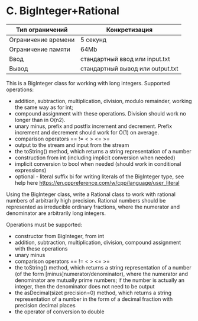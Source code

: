 # C. BigInteger+Rational
| Тип ограничений  | Конкретизация |
| ------------- | ------------- |
| Ограничение времени | 5 секунд  |
| Ограничение памяти  | 64Mb  |
| Ввод  | 	стандартный ввод или input.txt  |
| Вывод  | 	стандартный вывод или output.txt  |

This is a BigInteger class for working with long integers. Supported operations:

- addition, subtraction, multiplication, division, modulo remainder, working the same way as for int;
- compound assignment with these operations. Division should work no longer than in O(n2).
- unary minus, prefix and postfix increment and decrement. Prefix increment and decrement should work for O(1) on average.
- comparison operators == != < > <= >=
- output to the stream and input from the stream
- the toString() method, which returns a string representation of a number
- construction from int (including implicit conversion when needed)
- implicit conversion to bool when needed (should work in conditional expressions)
- optional - literal suffix bi for writing literals of the BigInteger type, see help here https://en.cppreference.com/w/cpp/language/user_literal

Using the BigInteger class, write a Rational class to work with rational numbers of arbitrarily high precision.
Rational numbers should be represented as irreducible ordinary fractions, where the numerator and denominator are arbitrarily long integers.

Operations must be supported:
- constructor from BigInteger, from int
- addition, subtraction, multiplication, division, compound assignment with these operations
- unary minus
- comparison operators == != < > <= >=
- the toString() method, which returns a string representation of a number (of the form [minus]numerator/denominator), where the numerator and denominator are mutually prime numbers; if the number is actually an integer, then the denominator does not need to be output
- the asDecimal(sizet precision=0) method, which returns a string representation of a number in the form of a decimal fraction with precision decimal places
- the operator of conversion to double
